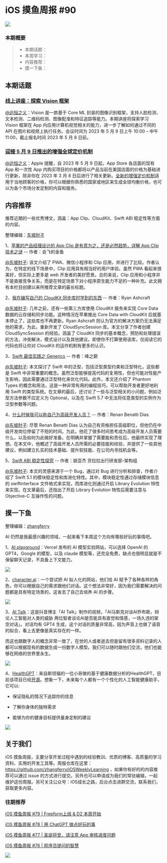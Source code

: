 # iOS 摸鱼周报 #90

![](https://cdn.zhangferry.com/Images/moyu_weekly_cover.jpeg)

### 本期概要

> * 本期话题：
> * 本周学习：
> * 内容推荐：
> * 摸一下鱼：

## 本期话题

### [线上讲座：探索 Vision 框架](https://developer.apple.com/events/view/93396BVQ5Y/dashboard "线上讲座：探索 Vision 框架")

[@远恒之义](https://github.com/eternaljust)：Vision 是一款基于 Core ML 封装的图像识别框架，支持人脸检测、文本检测、二维码检测、图像配准和特征追踪等能力。本期讲座将探索学习 Vision 框架在 App 内应用计算机视觉相关的能力，进一步了解如何通过不同的 API 在图片和视频上执行任务。会议时间为 2023 年 5 月 9 日上午 10:00 – 中午 11:00，截止报名时间 2023 年 5 月 8 日前。

### [迎接 5 月 9 日推出的增强全球定价机制](https://developer.apple.com/cn/news/?id=74739es1 "迎接 5 月 9 日推出的增强全球定价机制")

[@远恒之义](https://github.com/eternaljust)：Apple 提醒，自 2023 年 5 月 9 日起，App Store 各店面的现有 App 和一次性 App 内购买项目的价格都将以产品当前在美国店面的价格为基础进行更新，除非你在 2023 年 3 月 8 日后进行了相关更新。[全新的增强定价机制](https://developer.apple.com/cn/news/?id=dbrszv62 "全新的增强定价机制")适用于当地顾客的价格，你可以根据你熟悉的国家或地区来生成全球均衡价格，也可以为各个市场分发定制的内容和服务。

## 内容推荐

推荐近期的一些优秀博文，涵盖：App Clip、CloudKit、Swift ABI 稳定性等方面的内容。

整理编辑：[东坡肘子](https://www.fatbobman.com/)

1、[苹果的产品经理设计的 App Clip 是有意为之，还是必然趋势，详解 App Clip 技术之谜](https://juejin.cn/post/7219889814116024380 "苹果的产品经理设计的 App Clip 是有意为之，还是必然趋势，详解 App Clip 技术之谜") -- 作者：会飞的金鱼

[@东坡肘子](https://www.fatbobman.com/): 该文介绍了 PWA、微信小程序和 Clip 应用，并进行了比较。作者认为，在特定的线下场景中，Clip 应用具有相当好的用户体验。虽然 PWA 看起来很美好，但实际上更多是 web 开发者的美好愿景。总的来说，Clip 应用和小程序并不是直接竞争关系，而是在特定场景下对小程序原生能力不足的一种补充。此文拥有本栏目创建以来所推荐文章的最长标题。

2、[我在编写自己的 CloudKit 同步库时学到的东西](https://ryanashcraft.com/what-i-learned-writing-my-own-cloudkit-sync-library/ "我在编写自己的 CloudKit 同步库时学到的东西") -- 作者：Ryan Ashcraft

[@东坡肘子](https://www.fatbobman.com/): 几年之前，还有一些第三方库使用 CloudKit 服务来实现 Core Data 数据的云存储和同步功能。这种情况在苹果推出 Core Data with CloudKit 后就基本停止了，这些库也不再更新。Ryan Ashcraft 则认为官方的解决方案仍无法满足他的需求，为此，重新开发了 CloudSyncSession 库。本文分享了作者创建 CloudSyncSession 的经验。涵盖了 CloudKit 同步的基本概念，预防和处理错误的方法，冲突解决，模式设计以及其他建议。即使你不打算使用该库，仅阅读它的代码也将让你对 CloudKit 的运作机制有更多的认识。

3、[Swift 最佳实践之 Generics](https://juejin.cn/post/7219908995338731575 "Swift 最佳实践之 Generics") -- 作者：峰之巅

[@东坡肘子](https://www.fatbobman.com/): 本文探讨了 Swift 中的泛型，包括泛型类型约束和泛型特化，这些都是 Swift 中非常重要的概念。虽然泛型能够提高代码的复用性，但也可能对性能产生影响，因此需要通过泛型特化来优化代码。此外，本文还介绍了 Phantom Types 的概念和用法，这是一种非常有用的编程技巧，可以帮助开发者更好地利用 Swift 的类型系统。在文章的最后，还讨论了一些与泛型相关的小问题，例如泛型方法参数不应定义为 Optional，以及在 Swift 5.7 中无法将任意类型的实例作为泛型参数等问题。

4、[什么时候我可以称自己为高级开发人员？](https://www.kodeco.com/38327766-when-can-i-call-myself-a-senior-developer "什么时候我可以称自己为高级开发人员？") -- 作者：Renan Benatti Dias

[@东坡肘子](https://www.fatbobman.com/): 尽管 Renan Benatti Dias 认为自己有资格担任高级职位，但他仍在中级开发岗位停留了不短的时间。为此，他花了很多时间思考成为高级开发人员需要什么，以及如何为此做好准备。在明确并掌握了需要能和责任后，他最终实现了理想。在本文中，他概述了高级开发人员所需的必要技能和经验，并提供了一些其他建议，例如建立扎实的技术基础、提升软技能、在公司内寻找机会等。

5、[Swift ABI 稳定性探究](https://juejin.cn/post/7223045442891284540 "Swift ABI 稳定性探究") -- 作者：姚亚杰 货拉拉出行研发部-架构组

[@东坡肘子](https://www.fatbobman.com/): 本文的灵感来源于一个 Bug，通过对 Bug 进行分析和排查，作者介绍了 Swift 5.1 的模块稳定性和库进化特性。其中，模块稳定性通过存储模块信息的 swiftinterface 文件格式来实现，而库进化则通过开启 Library Evolution 特性来实现。在文章最后，还指出了开启 Library Evolution 特性后需要注意与 Objective-C 互操作性的问题。

## 摸一下鱼

整理编辑：[zhangferry](https://zhangferry.com)

AI 仍然是我最感兴趣的领域，一起来看下本周这个方向有哪些好玩的事情吧。

1、[AI playground](https://play.vercel.ai/)：Vercel 发布的 AI 模型实验网站，可以选择 OpenAI 的 GPT4，Google 的模型，以及 claude 模型等，还完全免费，缺点也很明显就是不保留聊天记录，不具备上下文能力。

![](https://cdn.zhangferry.com/Images/202304192253945.png)

2、[character.ai](https://beta.character.ai/ "character.ai")：一个尝试把 AI 拟人化的网站，他们给 AI 赋予了各种各样的角色，你可以根据自己的需求跟他们对话。这个想法非常好，因为我们需要解决的问题都是具有特定场景的，这省去了自己去培养 AI 的步骤。

![](https://cdn.zhangferry.com/Images/202304192324509.png)

3、[AI Talk](https://v.douyin.com/D2TDfgW "AI Talk")：这是抖音博主「AI Talk」制作的视频，「AI马斯克对谈AI乔布斯，辩论人工智能对人类的威胁 两位智者谈论AI是否能具有直觉和情感，一场久违的架空对话」。对话均有 GPT4 生成，这个对话的质量非常高，因为声音上也做了语音的拟合，看上去更像是真实存在的一样。

而这也跟数字人的概念非常一致了，在世的人或者逝去但是留有很多资料记录的人都可以根据现有的数据生成一份数字人模型。我们可以随时跟他们交流，他们也能够在网络的世界里永生。

![](https://cdn.zhangferry.com/Images/202304192341147.png)

4、[HealthGPT](https://twitter.com/varunshenoy_/status/1648374949537775616 "Twitter HealthGPT")：来自斯坦福的一位小哥做的基于健康数据分析的HealthGPT，目前该项目已经[开源](https://github.com/StanfordBDHG/HealthGPT "HealthGPt")。想象一下，未来每个人都有一个个性化的人工智能健康助手，它可以:

* 保证隐私的情况下追踪你的信息

* 了解你身体的独特需求

* 能够为你的健身目标提供量身定制的建议

![](https://cdn.zhangferry.com/Images/202304192346044.png)


## 关于我们

iOS 摸鱼周报，主要分享开发过程中遇到的经验教训、优质的博客、高质量的学习资料、实用的开发工具等。周报仓库在这里：https://github.com/zhangferry/iOSWeeklyLearning ，如果你有好的的内容推荐可以通过 issue 的方式进行提交。另外也可以申请成为我们的常驻编辑，一起维护这份周报。另可关注公众号：iOS成长之路，后台点击进群交流，联系我们，获取更多内容。

### 往期推荐

[iOS 摸鱼周报 #79 | Freeform上线 & D2 本周开始](https://mp.weixin.qq.com/s/HdEhmXt60853tzM6xiVUwA)

[iOS 摸鱼周报 #78 |  用 ChatGPT 做点好玩的事 ](https://mp.weixin.qq.com/s/27J4NguYRsxYWmff_6iDcg)

[iOS 摸鱼周报 #77 | 圣诞将至，请注意 App 审核进度问题](https://mp.weixin.qq.com/s/yYdGO1kRcwQJ3-z-aavHYA)

[iOS 摸鱼周报 #76 | 程序员提问的智慧](https://mp.weixin.qq.com/s/5chb-a9u7VMdLis1FG6B6Q)

![](https://cdn.zhangferry.com/Images/WechatIMG384.jpeg)
